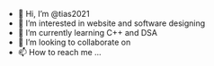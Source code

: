 - 👋 Hi, I’m @tias2021
- 👀 I’m interested in website and software designing
- 🌱 I’m currently learning C++ and DSA
- 💞️ I’m looking to collaborate on 
- 📫 How to reach me ...

<!---
tias2021/tias2021 is a ✨ special ✨ repository because its `README.md` (this file) appears on your GitHub profile.
You can click the Preview link to take a look at your changes.
--->
